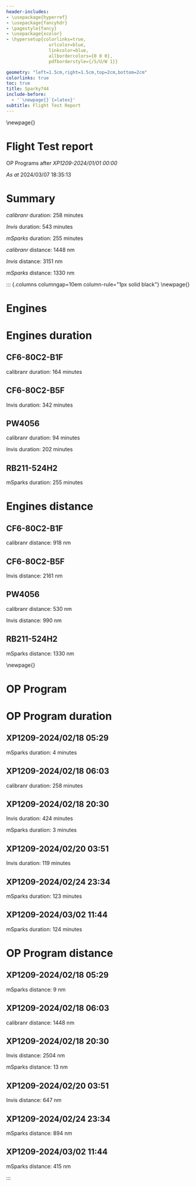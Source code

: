 ```yaml
---
header-includes:
- \usepackage{hyperref}
- \usepackage{fancyhdr}
- \pagestyle{fancy}
- \usepackage{xcolor}
- \hypersetup{colorlinks=true,
                urlcolor=blue,
                linkcolor=blue,
                allbordercolors={0 0 0},
                pdfborderstyle={/S/U/W 1}} 

geometry: "left=1.5cm,right=1.5cm,top=2cm,bottom=2cm"
colorlinks: true  
toc: true  
title: Sparky744
include-before:
  - '`\newpage{}`{=latex}'
subtitle: Flight Test Report
---
```

  
\newpage{}
# Flight Test report
OP Programs after
*XP1209-2024/01/01 00:00*

*As at*
2024/03/07 18:35:13

# Summary
 *calibranr* duration: 258 minutes

 *Invis* duration: 543 minutes

 *mSparks* duration: 255 minutes

 *calibranr* distance: 1448 nm

 *Invis* distance: 3151 nm

 *mSparks* distance: 1330 nm

::: {.columns columngap=10em column-rule="1px solid black"}
\newpage{}
# Engines
# Engines duration
## CF6-80C2-B1F
 calibranr duration: 164 minutes

## CF6-80C2-B5F
 Invis duration: 342 minutes

## PW4056
 calibranr duration: 94 minutes

 Invis duration: 202 minutes

## RB211-524H2
 mSparks duration: 255 minutes

# Engines distance
## CF6-80C2-B1F
 calibranr distance: 918 nm

## CF6-80C2-B5F
 Invis distance: 2161 nm

## PW4056
 calibranr distance: 530 nm

 Invis distance: 990 nm

## RB211-524H2
 mSparks distance: 1330 nm

\newpage{}
# OP Program
# OP Program duration
## XP1209-2024/02/18 05:29
 mSparks duration: 4 minutes

## XP1209-2024/02/18 06:03
 calibranr duration: 258 minutes

## XP1209-2024/02/18 20:30
 Invis duration: 424 minutes

 mSparks duration: 3 minutes

## XP1209-2024/02/20 03:51
 Invis duration: 119 minutes

## XP1209-2024/02/24 23:34
 mSparks duration: 123 minutes

## XP1209-2024/03/02 11:44
 mSparks duration: 124 minutes

# OP Program distance
## XP1209-2024/02/18 05:29
 mSparks distance: 9 nm

## XP1209-2024/02/18 06:03
 calibranr distance: 1448 nm

## XP1209-2024/02/18 20:30
 Invis distance: 2504 nm

 mSparks distance: 13 nm

## XP1209-2024/02/20 03:51
 Invis distance: 647 nm

## XP1209-2024/02/24 23:34
 mSparks distance: 894 nm

## XP1209-2024/03/02 11:44
 mSparks distance: 415 nm

:::
